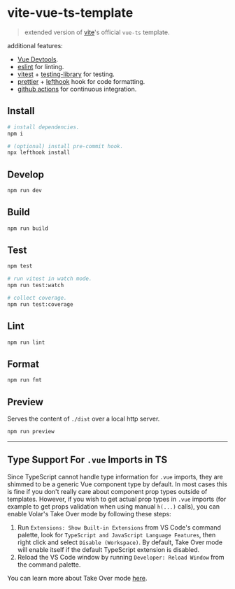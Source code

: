# vite-vue-ts-template

> extended version of [vite](https://vitejs.dev/)'s official `vue-ts` template.

additional features:

- [Vue Devtools](https://devtools.vuejs.org/).
- [eslint](https://eslint.org/) for linting.
- [vitest](https://vitest.dev) + [testing-library](https://testing-library.com/) for testing.
- [prettier](https://prettier.io/) + [lefthook](https://github.com/evilmartians/lefthook) hook for code formatting.
- [github actions](https://github.com/features/actions) for continuous integration.

## Install

```sh
# install dependencies.
npm i

# (optional) install pre-commit hook.
npx lefthook install
```

## Develop

```sh
npm run dev
```

## Build

```sh
npm run build
```

## Test

```sh
npm test

# run vitest in watch mode.
npm run test:watch

# collect coverage.
npm run test:coverage
```

## Lint

```sh
npm run lint
```

## Format

```sh
npm run fmt
```

## Preview

Serves the content of `./dist` over a local http server.

```sh
npm run preview
```

---

## Type Support For `.vue` Imports in TS

Since TypeScript cannot handle type information for `.vue` imports, they are shimmed to be a generic Vue component type by default. In most cases this is fine if you don't really care about component prop types outside of templates. However, if you wish to get actual prop types in `.vue` imports (for example to get props validation when using manual `h(...)` calls), you can enable Volar's Take Over mode by following these steps:

1. Run `Extensions: Show Built-in Extensions` from VS Code's command palette, look for `TypeScript and JavaScript Language Features`, then right click and select `Disable (Workspace)`. By default, Take Over mode will enable itself if the default TypeScript extension is disabled.
2. Reload the VS Code window by running `Developer: Reload Window` from the command palette.

You can learn more about Take Over mode [here](https://github.com/johnsoncodehk/volar/discussions/471).
